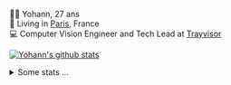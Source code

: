 <p>
  👨🏻 <bold>Yohann</bold>, 27 ans<br/>
  💼 Living in <a href="https://www.google.com/maps?q=paris">Paris</a>, France<br/>
  💻 Computer Vision Engineer and Tech Lead at <a href="https://trayvisor.com/">Trayvisor</a><br/>
</p>

<a href="https://github.com/anuraghazra/github-readme-stats"><img align="center" src="https://github-readme-stats-go94hl40s-yohann84l.vercel.app//api?username=yohann84L&show_icons=true&include_all_commits=true" alt="Yohann's github stats" /> </a>


<details>
  <summary>Some stats ...</summary><br/>
  

<!--START_SECTION:waka-->
![Code Time](http://img.shields.io/badge/Code%20Time-1%2C126%20hrs%203%20mins-blue)

![Profile Views](http://img.shields.io/badge/Profile%20Views-0-blue)

**🐱 My GitHub Data** 

> 📦 440.7 kB Used in GitHub's Storage 
 > 
> 🏆 566 Contributions in the Year 2024
 > 
> 🚫 Not Opted to Hire
 > 
> 📜 26 Public Repositories 
 > 
> 🔑 21 Private Repositories 
 > 
**I'm an Early 🐤** 

```text
🌞 Morning                13232 commits       ████████░░░░░░░░░░░░░░░░░   31.67 % 
🌆 Daytime                23473 commits       ██████████████░░░░░░░░░░░   56.17 % 
🌃 Evening                4943 commits        ███░░░░░░░░░░░░░░░░░░░░░░   11.83 % 
🌙 Night                  139 commits         ░░░░░░░░░░░░░░░░░░░░░░░░░   00.33 % 
```
📅 **I'm Most Productive on Wednesday** 

```text
Monday                   7546 commits        █████░░░░░░░░░░░░░░░░░░░░   18.06 % 
Tuesday                  7715 commits        █████░░░░░░░░░░░░░░░░░░░░   18.46 % 
Wednesday                9498 commits        ██████░░░░░░░░░░░░░░░░░░░   22.73 % 
Thursday                 8565 commits        █████░░░░░░░░░░░░░░░░░░░░   20.50 % 
Friday                   7774 commits        █████░░░░░░░░░░░░░░░░░░░░   18.60 % 
Saturday                 222 commits         ░░░░░░░░░░░░░░░░░░░░░░░░░   00.53 % 
Sunday                   467 commits         ░░░░░░░░░░░░░░░░░░░░░░░░░   01.12 % 
```


📊 **This Week I Spent My Time On** 

```text
🕑︎ Time Zone: Europe/Paris

💬 Programming Languages: 
SSH Config               2 mins              ██████████████░░░░░░░░░░░   57.19 % 
Python                   1 min               ███████████░░░░░░░░░░░░░░   42.27 % 
CSV                      0 secs              ░░░░░░░░░░░░░░░░░░░░░░░░░   00.53 % 

🔥 Editors: 
VS Code                  4 mins              █████████████████████████   100.00 % 

💻 Operating System: 
Mac                      4 mins              █████████████████████████   100.00 % 
```

**I Mostly Code in Python** 

```text
Python                   25 repos            █████████████░░░░░░░░░░░░   53.19 % 
Jupyter Notebook         5 repos             ███░░░░░░░░░░░░░░░░░░░░░░   10.64 % 
JavaScript               3 repos             ██░░░░░░░░░░░░░░░░░░░░░░░   06.38 % 
HTML                     2 repos             █░░░░░░░░░░░░░░░░░░░░░░░░   04.26 % 
Shell                    1 repo              █░░░░░░░░░░░░░░░░░░░░░░░░   02.13 % 
```




 Last Updated on 24/04/2024 00:28:30 UTC
<!--END_SECTION:waka-->
